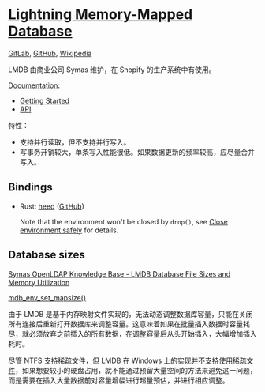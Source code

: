# [Lightning Memory-Mapped Database](https://www.symas.com/lmdb)
[GitLab](https://git.openldap.org/openldap/openldap/), [GitHub](https://github.com/LMDB/lmdb), [Wikipedia](https://en.wikipedia.org/wiki/Lightning_Memory-Mapped_Database)

LMDB 由商业公司 Symas 维护，在 Shopify 的生产系统中有使用。

[Documentation](http://www.lmdb.tech/doc/index.html):
- [Getting Started](http://www.lmdb.tech/doc/starting.html)
- [API](http://www.lmdb.tech/doc/group__mdb.html)

特性：
- 支持并行读取，但不支持并行写入。
- 写事务开销较大，单条写入性能很低。如果数据更新的频率较高，应尽量合并写入。

## Bindings
- Rust: [heed](https://docs.rs/heed) ([GitHub](https://github.com/meilisearch/heed))

    Note that the environment won't be closed by `drop()`, see [Close environment safely](https://github.com/meilisearch/heed/pull/64) for details.

## Database sizes
[Symas OpenLDAP Knowledge Base - LMDB Database File Sizes and Memory Utilization](https://kb.symas.com/lmdb-database-file-sizes-and-memory-utilization.html)

[mdb_env_set_mapsize()](http://www.lmdb.tech/doc/group__mdb.html#gaa2506ec8dab3d969b0e609cd82e619e5)

由于 LMDB 是基于内存映射文件实现的，无法动态调整数据库容量，只能在关闭所有连接后重新打开数据库来调整容量。这意味着如果在批量插入数据时容量耗尽，就必须放弃之前插入的所有数据，在调整容量后从头开始插入，大幅增加插入耗时。

尽管 NTFS 支持稀疏文件，但 LMDB 在 Windows 上的实现[并不支持使用稀疏文件](https://github.com/lmdbjava/lmdbjava/issues/126)，如果想要较小的硬盘占用，就不能通过预留大量空间的方法来避免这一问题，而是需要在插入大量数据前对容量增幅进行超量预估，并进行相应调整。